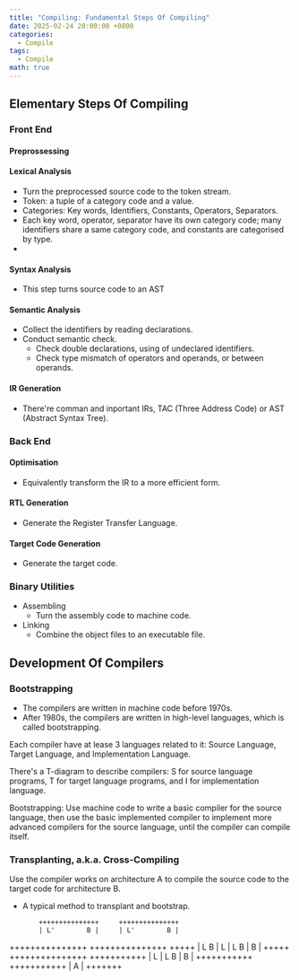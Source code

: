```yaml
---
title: "Compiling: Fundamental Steps Of Compiling"
date: 2025-02-24 20:00:00 +0800
categories:
  - Compile
tags:
  - Compile
math: true
---
```


## Elementary Steps Of Compiling

### Front End

#### Preprossessing

#### Lexical Analysis

- Turn the preprocessed source code to the token stream.
- Token: a tuple of a category code and a value.
- Categories: Key words, Identifiers, Constants, Operators, Separators.
- Each key word, operator, separator have its own category code; many identifiers share a same category code, and constants are categorised by type.
- 
#### Syntax Analysis

- This step turns source code to an AST

#### Semantic Analysis

- Collect the identifiers by reading declarations.
- Conduct semantic check.
  - Check double declarations, using of undeclared identifiers.
  - Check type mismatch of operators and operands, or between operands.

#### IR Generation

- There're comman and inportant IRs, TAC (Three Address Code) or AST (Abstract Syntax Tree).

### Back End

#### Optimisation

- Equivalently transform the IR to a more efficient form.

#### RTL Generation

- Generate the Register Transfer Language.

#### Target Code Generation

- Generate the target code.

### Binary Utilities

- Assembling
  - Turn the assembly code to machine code.
- Linking
  - Combine the object files to an executable file.

## Development Of Compilers

### Bootstrapping

- The compilers are written in machine code before 1970s.
- After 1980s, the compilers are written in high-level languages, which is called bootstrapping.

Each compiler have at lease 3 languages related to it: Source Language, Target Language, and Implementation Language.

There's a T-diagram to describe compilers: S for source language programs, T for target language programs, and I for implementation language.

Bootstrapping: Use machine code to write a basic compiler for the source language, then use the basic implemented compiler to implement more advanced compilers for the source language, until the compiler can compile itself.

### Transplanting, a.k.a. Cross-Compiling

Use the compiler works on architecture A to compile the source code to the target code for architecture B.
         
- A typical method to transplant and bootstrap.
         
          +++++++++++++++     +++++++++++++++
          | L'        B |     | L'        B |
+++++++++++++++     +++++++++++++++     +++++
| L         B |  L  | L         B |  B  |
+++++     +++++++++++++++     +++++++++++
    |  L  | L         B |  B  |
    +++++++++++     +++++++++++
              |  A  |
              +++++++ 